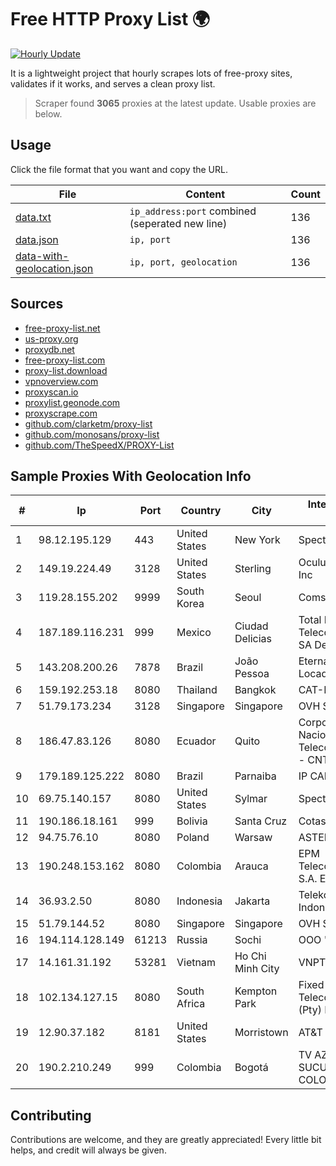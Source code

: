 
# Free HTTP Proxy List 🌍

[![Hourly Update](https://github.com/mertguvencli/http-proxy-list/actions/workflows/main.yml/badge.svg?branch=main)](https://github.com/mertguvencli/http-proxy-list/actions/workflows/main.yml)

It is a lightweight project that hourly scrapes lots of free-proxy sites, validates if it works, and serves a clean proxy list.

> Scraper found **3065** proxies at the latest update. Usable proxies are below.

## Usage

Click the file format that you want and copy the URL.


|File|Content|Count|
|----|-------|-----|
|[data.txt](https://raw.githubusercontent.com/mertguvencli/http-proxy-list/main/proxy-list/data.txt)|`ip_address:port` combined (seperated new line)|136|
|[data.json](https://raw.githubusercontent.com/mertguvencli/http-proxy-list/main/proxy-list/data.json)|`ip, port`|136|
|[data-with-geolocation.json](https://raw.githubusercontent.com/mertguvencli/http-proxy-list/main/proxy-list/data-with-geolocation.json)|`ip, port, geolocation`|136|

## Sources

* [free-proxy-list.net](https://free-proxy-list.net)
* [us-proxy.org](https://www.us-proxy.org)
* [proxydb.net](http://proxydb.net)
* [free-proxy-list.com](https://free-proxy-list.com/?page=&port=&type%5B%5D=http&type%5B%5D=https&up_time=0&search=Search)
* [proxy-list.download](https://www.proxy-list.download/HTTP)
* [vpnoverview.com](https://vpnoverview.com/privacy/anonymous-browsing/free-proxy-servers)
* [proxyscan.io](https://www.proxyscan.io)
* [proxylist.geonode.com](https://proxylist.geonode.com/api/proxy-list?limit=300&page=1&sort_by=lastChecked&sort_type=desc&protocols=http,https)
* [proxyscrape.com](https://api.proxyscrape.com/v2/?request=displayproxies&protocol=http&timeout=10000&country=all&ssl=all&anonymity=all)
* [github.com/clarketm/proxy-list](https://raw.githubusercontent.com/clarketm/proxy-list/master/proxy-list-raw.txt)
* [github.com/monosans/proxy-list](https://raw.githubusercontent.com/monosans/proxy-list/main/proxies/http.txt)
* [github.com/TheSpeedX/PROXY-List](https://raw.githubusercontent.com/TheSpeedX/PROXY-List/master/http.txt)


## Sample Proxies With Geolocation Info

|#|Ip|Port|Country|City|Internet Service Provider|
|-|--|----|-------|----|-------------------------|
|1|98.12.195.129|443|United States|New York|Spectrum|
|2|149.19.224.49|3128|United States|Sterling|Oculus Networks Inc|
|3|119.28.155.202|9999|South Korea|Seoul|ComsenzNet|
|4|187.189.116.231|999|Mexico|Ciudad Delicias|Total Play Telecomunicaciones SA De CV|
|5|143.208.200.26|7878|Brazil|João Pessoa|Eternal VÔdeo Locadora Ltda|
|6|159.192.253.18|8080|Thailand|Bangkok|CAT-BB|
|7|51.79.173.234|3128|Singapore|Singapore|OVH SAS|
|8|186.47.83.126|8080|Ecuador|Quito|Corporacion Nacional De Telecomunicaciones - CNT EP|
|9|179.189.125.222|8080|Brazil|Parnaiba|IP CARRIER BRASIL|
|10|69.75.140.157|8080|United States|Sylmar|Spectrum|
|11|190.186.18.161|999|Bolivia|Santa Cruz|Cotas Ltda.|
|12|94.75.76.10|8080|Poland|Warsaw|ASTER Sp. z o.o|
|13|190.248.153.162|8080|Colombia|Arauca|EPM Telecomunicaciones S.A. E.S.P.|
|14|36.93.2.50|8080|Indonesia|Jakarta|Telekomunikasi Indonesia|
|15|51.79.144.52|8080|Singapore|Singapore|OVH SAS|
|16|194.114.128.149|61213|Russia|Sochi|OOO "Matritsa"|
|17|14.161.31.192|53281|Vietnam|Ho Chi Minh City|VNPT|
|18|102.134.127.15|8080|South Africa|Kempton Park|Fixed Mobile Telecommunications (Pty) LTD|
|19|12.90.37.182|8181|United States|Morristown|AT&T Services, Inc.|
|20|190.2.210.249|999|Colombia|Bogotá|TV AZTECA SUCURSAL COLOMBIA|



## Contributing

Contributions are welcome, and they are greatly appreciated! Every
little bit helps, and credit will always be given.

